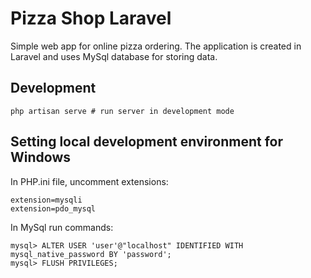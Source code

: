 # Pizza Shop Laravel 

Simple web app for online pizza ordering. The application is created in Laravel and uses MySql database for storing data.

## Development
```
php artisan serve # run server in development mode
```

## Setting local development environment for Windows

In PHP.ini file, uncomment extensions:
```
extension=mysqli
extension=pdo_mysql
```
In MySql run commands:
```
mysql> ALTER USER 'user'@"localhost" IDENTIFIED WITH mysql_native_password BY 'password';
mysql> FLUSH PRIVILEGES;
```

